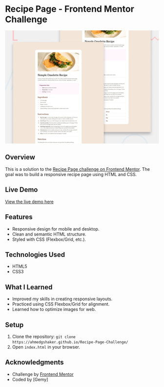 # Recipe Page - Frontend Mentor Challenge

![Preview](./preview.jpg)

## Overview
This is a solution to the [Recipe Page challenge on Frontend Mentor](https://www.frontendmentor.io/challenges/recipe-page-KiTsR8QQKm). The goal was to build a responsive recipe page using HTML and CSS.

## Live Demo
[View the live demo here]([https://ahmedgshaker.github.io/Recipe-Page-Challenge/])

## Features
- Responsive design for mobile and desktop.
- Clean and semantic HTML structure.
- Styled with CSS (Flexbox/Grid, etc.).

## Technologies Used
- HTML5
- CSS3

## What I Learned
- Improved my skills in creating responsive layouts.
- Practiced using CSS Flexbox/Grid for alignment.
- Learned how to optimize images for web.

## Setup
1. Clone the repository: `git clone https://ahmedgshaker.github.io/Recipe-Page-Challenge/`
2. Open `index.html` in your browser.

## Acknowledgments
- Challenge by [Frontend Mentor](https://www.frontendmentor.io)
- Coded by [Gemy]
